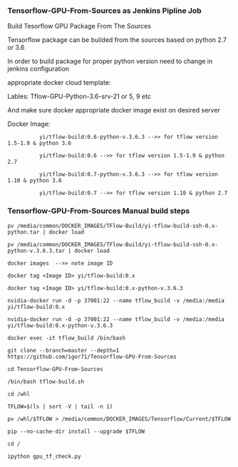 ### Tensorflow-GPU-From-Sources as Jenkins Pipline Job
Build Tesorflow GPU Package From The Sources

Tensorflow package can be builded from the sources based on python 2.7 or 3.6

In order to build package for proper python version need to change in jenkins configuration

appropriate docker cloud template:

Lables: Tflow-GPU-Python-3.6-srv-21 or 5, 9 etc

And make sure docker appropriate docker image exist on desired server

Docker Image: 

              yi/tflow-build:0.6-python-v.3.6.3 -->> for tflow version 1.5-1.9 & python 3.6

              yi/tflow-build:0.6 -->> for tflow version 1.5-1.9 & python 2.7
              
              yi/tflow-build:0.7-python-v.3.6.3 -->> for tflow version 1.10 & python 3.6
              
              yi/tflow-build:0.7 -->> for tflow version 1.10 & python 2.7
 
 ### Tensorflow-GPU-From-Sources Manual build steps
 ```
 pv /media/common/DOCKER_IMAGES/TFlow-Build/yi-tflow-build-ssh-0.x-python.tar | docker load
 
 pv /media/common/DOCKER_IMAGES/TFlow-Build/yi-tflow-build-ssh-0.x-python-v.3.6.3.tar | docker load
 
 docker images  -->> note image ID
 
 docker tag <Image ID> yi/tflow-build:0.x
  
 docker tag <Image ID> yi/tflow-build:0.x-python-v.3.6.3
 
 nvidia-docker run -d -p 37001:22 --name tflow_build -v /media:/media yi/tflow-build:0.x 
 
 nvidia-docker run -d -p 37001:22 --name tflow_build -v /media:/media yi/tflow-build:0.x-python-v.3.6.3
 
 docker exec -it tflow_build /bin/bash
 
 git clone --branch=master --depth=1 https://github.com/igor71/Tensorflow-GPU-From-Sources
 
 cd Tensorflow-GPU-From-Sources
 
 /bin/bash tflow-build.sh
 
 cd /whl
 
 TFLOW=$(ls | sort -V | tail -n 1)
 
 pv /whl/$TFLOW > /media/common/DOCKER_IMAGES/Tensorflow/Current/$TFLOW
 
 pip --no-cache-dir install --upgrade $TFLOW
 
 cd /
 
 ipython gpu_tf_check.py
 ```
